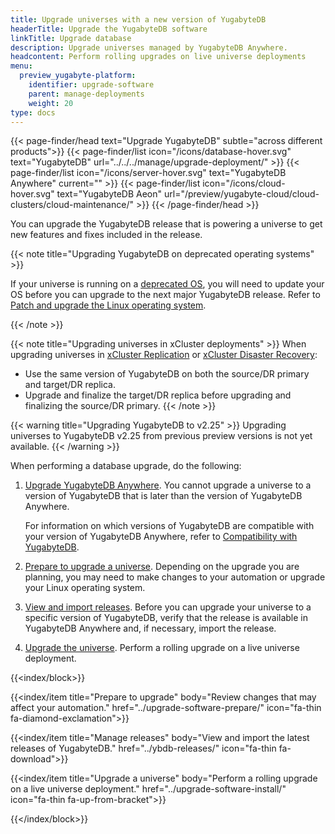 ```yaml
---
title: Upgrade universes with a new version of YugabyteDB
headerTitle: Upgrade the YugabyteDB software
linkTitle: Upgrade database
description: Upgrade universes managed by YugabyteDB Anywhere.
headcontent: Perform rolling upgrades on live universe deployments
menu:
  preview_yugabyte-platform:
    identifier: upgrade-software
    parent: manage-deployments
    weight: 20
type: docs
---
```


{{< page-finder/head text="Upgrade YugabyteDB" subtle="across different products">}}
  {{< page-finder/list icon="/icons/database-hover.svg" text="YugabyteDB" url="../../../manage/upgrade-deployment/" >}}
  {{< page-finder/list icon="/icons/server-hover.svg" text="YugabyteDB Anywhere" current="" >}}
  {{< page-finder/list icon="/icons/cloud-hover.svg" text="YugabyteDB Aeon" url="/preview/yugabyte-cloud/cloud-clusters/cloud-maintenance/" >}}
{{< /page-finder/head >}}

You can upgrade the YugabyteDB release that is powering a universe to get new features and fixes included in the release.

{{< note title="Upgrading YugabyteDB on deprecated operating systems" >}}

If your universe is running on a [deprecated OS](../../../reference/configuration/operating-systems/), you will need to update your OS before you can upgrade to the next major YugabyteDB release. Refer to [Patch and upgrade the Linux operating system](../upgrade-nodes/).

{{< /note >}}

{{< note title="Upgrading universes in xCluster deployments" >}}
When upgrading universes in [xCluster Replication](../../manage-deployments/xcluster-replication/xcluster-replication-setup/#upgrading-the-database-version) or [xCluster Disaster Recovery](../../back-up-restore-universes/disaster-recovery/#upgrading-universes-in-dr):

- Use the same version of YugabyteDB on both the source/DR primary and target/DR replica.
- Upgrade and finalize the target/DR replica before upgrading and finalizing the source/DR primary.
{{< /note >}}

{{< warning title="Upgrading YugabyteDB to v2.25" >}}
Upgrading universes to YugabyteDB v2.25 from previous preview versions is not yet available.
{{< /warning >}}

When performing a database upgrade, do the following:

1. [Upgrade YugabyteDB Anywhere](../../upgrade/). You cannot upgrade a universe to a version of YugabyteDB that is later than the version of YugabyteDB Anywhere.

    For information on which versions of YugabyteDB are compatible with your version of YugabyteDB Anywhere, refer to [Compatibility with YugabyteDB](/preview/releases/yba-releases/#compatibility-with-yugabytedb).

1. [Prepare to upgrade a universe](../upgrade-software-prepare/). Depending on the upgrade you are planning, you may need to make changes to your automation or upgrade your Linux operating system.

1. [View and import releases](../ybdb-releases/). Before you can upgrade your universe to a specific version of YugabyteDB, verify that the release is available in YugabyteDB Anywhere and, if necessary, import the release.

1. [Upgrade the universe](../upgrade-software-install/). Perform a rolling upgrade on a live universe deployment.

{{<index/block>}}

  {{<index/item
    title="Prepare to upgrade"
    body="Review changes that may affect your automation."
    href="../upgrade-software-prepare/"
    icon="fa-thin fa-diamond-exclamation">}}

  {{<index/item
    title="Manage releases"
    body="View and import the latest releases of YugabyteDB."
    href="../ybdb-releases/"
    icon="fa-thin fa-download">}}

  {{<index/item
    title="Upgrade a universe"
    body="Perform a rolling upgrade on a live universe deployment."
    href="../upgrade-software-install/"
    icon="fa-thin fa-up-from-bracket">}}

{{</index/block>}}
